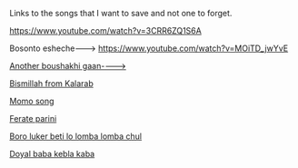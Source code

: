 Links to the songs that I want to save and not one to forget.

 https://www.youtube.com/watch?v=3CRR6ZQ1S6A

Bosonto esheche---> https://www.youtube.com/watch?v=MOiTD_jwYvE

[Another boushakhi gaan---->](https://www.youtube.com/watch?v=yEp7oG33WwQ&list=PLHeBtn5Ru9pNTahyyQPxa-pQaWfGJ8mBo&index=6)

[Bismillah from Kalarab](https://www.youtube.com/watch?v=3esv2dwzWBU&list=RDMMpmm-1T9Av-g&index=11)

[Momo song](https://www.youtube.com/watch?v=sLw1J_UUud8)

[Ferate parini](https://www.youtube.com/watch?v=I6VblvRKZ5o)

[Boro luker beti lo lomba lomba chul](https://www.youtube.com/watch?v=k6aVxcXIaX8)

[Doyal baba kebla kaba](https://www.youtube.com/watch?v=psxKsHfOlNE)
